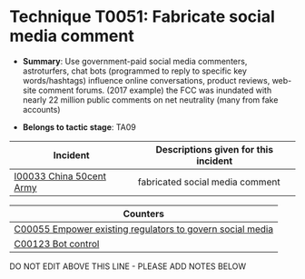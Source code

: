 # Technique T0051: Fabricate social media comment

* **Summary**: Use government-paid social media commenters, astroturfers, chat bots (programmed to reply to specific key words/hashtags) influence online conversations, product reviews, web-site comment forums. (2017 example) the FCC was inundated with nearly 22 million public comments on net neutrality (many from fake accounts)

* **Belongs to tactic stage**: TA09


| Incident | Descriptions given for this incident |
| -------- | -------------------- |
| [I00033 China 50cent Army](../incidents/I00033.md) | fabricated social media comment |



| Counters |
| -------- |
| [C00055 Empower existing regulators to govern social media](../counters/C00055.md) |
| [C00123 Bot control](../counters/C00123.md) |


DO NOT EDIT ABOVE THIS LINE - PLEASE ADD NOTES BELOW